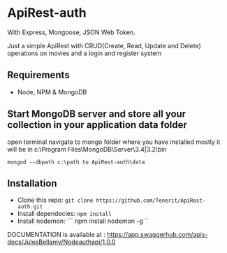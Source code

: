 # ApiRest-auth

With Express, Mongoose, JSON Web Token.

Just a simple ApiRest with CRUD(Create, Read, Update and Delete) operations on movies and a login and register system

## Requirements
* Node, NPM & MongoDB


## Start MongoDB server and store all your collection in your application data folder

open terminal navigate to mongo folder where you have installed mostly it will be in c:\Program Files\MongoDB\Server\3.4|3.2\bin

```
mongod --dbpath c:\path to ApiRest-auth\data
```

## Installation
* Clone this repo: ``` git clone https://github.com/Tenerit/ApiRest-auth.git ```
* Install dependecies: ``` npm install ```
* Install nodemon: ``` npm install nodemon -g ``


DOCUMENTATION is available at : https://app.swaggerhub.com/apis-docs/JulesBellamy/Nodeauthapi/1.0.0

